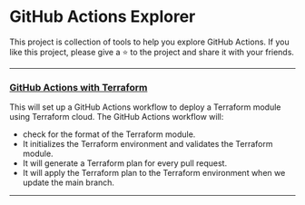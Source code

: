 # GitHub Actions Explorer

This project is collection of tools to help you explore GitHub Actions.
If you like this project, please give a :star: to the project and share it with your friends.

---

### [GitHub Actions with Terraform](./github-actions-with-terraform/)
This will set up a GitHub Actions workflow to deploy a Terraform module using Terraform cloud.
The GitHub Actions workflow will:
- check for the format of the Terraform module.
- It initializes the Terraform environment and validates the Terraform module.
- It will generate a Terraform plan for every pull request.
- It will apply the Terraform plan to the Terraform environment when we update the main branch.

---
